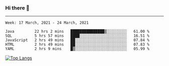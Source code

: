 ### Hi there 👋
---
<!--START_SECTION:waka-->
```text
Week: 17 March, 2021 - 24 March, 2021

Java         22 hrs 2 mins   ███████████████▒░░░░░░░░░   61.00 % 
SQL          5 hrs 57 mins   ████░░░░░░░░░░░░░░░░░░░░░   16.51 % 
JavaScript   2 hrs 49 mins   ██░░░░░░░░░░░░░░░░░░░░░░░   07.84 % 
HTML         2 hrs 49 mins   ██░░░░░░░░░░░░░░░░░░░░░░░   07.83 % 
YAML         2 hrs 9 mins    █▒░░░░░░░░░░░░░░░░░░░░░░░   05.99 % 
```
<!--END_SECTION:waka-->

[![Top Langs](https://github-readme-stats.vercel.app/api/top-langs/?username=HyunAh-iia&layout=compact)](https://github.com/anuraghazra/github-readme-stats)
<!--
**HyunAh-iia/HyunAh-iia** is a ✨ _special_ ✨ repository because its `README.md` (this file) appears on your GitHub profile.

Here are some ideas to get you started:

- 🔭 I’m currently working on ...
- 🌱 I’m currently learning ...
- 👯 I’m looking to collaborate on ...
- 🤔 I’m looking for help with ...
- 💬 Ask me about ...
- 📫 How to reach me: ...
- 😄 Pronouns: ...
- ⚡ Fun fact: ...
-->
